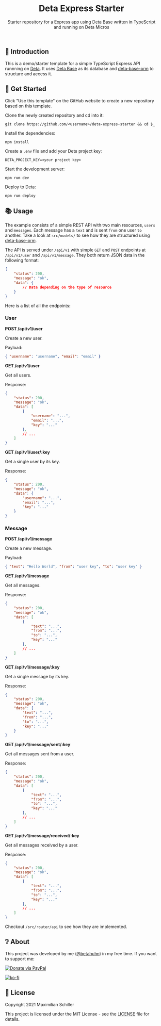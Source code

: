 <div align="center">
  
# Deta Express Starter

Starter repository for a Express app using Deta Base written in TypeScript and running on Deta Micros

<br/>

</div>

## 👋 Introduction

This is a demo/starter template for a simple TypeScript Express API runnning on [Deta](https://deta.sh). It uses [Deta Base](https://docs.deta.sh/docs/base/about) as its database and [deta-base-orm](https://github.com/BetaHuhn/deta-base-orm) to structure and access it.

## 🚀 Get Started

Click "Use this template" on the GitHub website to create a new repository based on this template.

Clone the newly created repository and cd into it:

```shell
git clone https://github.com/<username>/deta-express-starter && cd $_
```

Install the dependencies:

```shell
npm install
```

Create a `.env` file and add your Deta project key:

```env
DETA_PROJECT_KEY=<your project key>
```

Start the development server: 

```shell
npm run dev
```

Deploy to Deta:

```shell
npm run deploy
```

## 📚 Usage

The example consists of a simple REST API with two main resources, `users` and `messages`. Each message has a `text` and is sent `from` one user `to` another. Take a look at `src/models/` to see how they are structured using [deta-base-orm](https://github.com/BetaHuhn/deta-base-orm).

The API is served under `/api/v1` with simple `GET` and `POST` endpoints at `/api/v1/user` and `/api/v1/message`. They both return JSON data in the following format:

```json
{
    "status": 200,
    "message": "ok",
    "data": {
        // Data depending on the type of resource
    }
}
```

Here is a list of all the endpoints:

### User

**POST /api/v1/user**

Create a new user.

Payload:

```json
{ "username": "username", "email": "email" }
```

**GET /api/v1/user**

Get all users.

Response:

```json
{
    "status": 200,
    "message": "ok",
    "data": [
        {
            "username": "...",
            "email": "...",
            "key": "..."
        },
        // ...
    ]
}
```

**GET /api/v1/user/:key**

Get a single user by its key.

Response:

```json
{
    "status": 200,
    "message": "ok",
    "data": {
        "username": "...",
        "email": "...",
        "key": "..."
    }
}
```

### Message

**POST /api/v1/message**

Create a new message.

Payload:

```json
{ "text": "Hello World", "from": "user key", "to": "user key" }
```

**GET /api/v1/message**

Get all messages.

Response:

```json
{
    "status": 200,
    "message": "ok",
    "data": [
        {
            "text": "...",
            "from": "...",
            "to": "...",
            "key": "..."
        },
        // ...
    ]
}
```

**GET /api/v1/message/:key**

Get a single message by its key.

Response:

```json
{
    "status": 200,
    "message": "ok",
    "data": {
        "text": "...",
        "from": "...",
        "to": "...",
        "key": "..."
    }
}
```

**GET /api/v1/message/sent/:key**

Get all messages sent from a user.

Response:

```json
{
    "status": 200,
    "message": "ok",
    "data": [
        {
            "text": "...",
            "from": "...",
            "to": "...",
            "key": "..."
        },
        // ...
    ]
}
```

**GET /api/v1/message/received/:key**

Get all messages received by a user.

Response:

```json
{
    "status": 200,
    "message": "ok",
    "data": [
        {
            "text": "...",
            "from": "...",
            "to": "...",
            "key": "..."
        },
        // ...
    ]
}
```

Checkout `/src/router/api` to see how they are implemented.

## ❔ About

This project was developed by me ([@betahuhn](https://github.com/BetaHuhn)) in my free time. If you want to support me:

[![Donate via PayPal](https://img.shields.io/badge/paypal-donate-009cde.svg)](https://www.paypal.com/cgi-bin/webscr?cmd=_s-xclick&hosted_button_id=394RTSBEEEFEE)

[![ko-fi](https://ko-fi.com/img/githubbutton_sm.svg)](https://ko-fi.com/F1F81S2RK)

## 📄 License

Copyright 2021 Maximilian Schiller

This project is licensed under the MIT License - see the [LICENSE](LICENSE) file for details.
